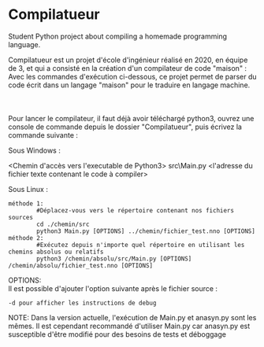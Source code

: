 # Compilatueur
Student Python project about compiling a homemade programming language.

Compilatueur est un projet d'école d'ingénieur réalisé en 2020, en équipe de 3, et qui a consisté en la création d'un compilateur de code "maison" : Avec les commandes d'exécution ci-dessous, ce projet permet de parser du code écrit dans un langage "maison" pour le traduire en langage machine.\
\
\
\
Pour lancer le compilateur, il faut déjà avoir téléchargé python3, ouvrez une console de commande depuis le dossier "Compilatueur", puis écrivez la commande suivante :

Sous Windows :

<Chemin d'accès vers l'executable de Python3> src\Main.py <l'adresse du fichier texte contenant le code à compiler>

Sous Linux :

    méthode 1:
            #Déplacez-vous vers le répertoire contenant nos fichiers sources
            cd ./chemin/src
            python3 Main.py [OPTIONS] ../chemin/fichier_test.nno [OPTIONS]
    méthode 2:
            #Exécutez depuis n'importe quel répertoire en utilisant les chemins absolus ou relatifs
            python3 /chemin/absolu/src/Main.py [OPTIONS] /chemin/absolu/fichier_test.nno [OPTIONS]
            

OPTIONS:            
    Il est possible d'ajouter l'option suivante après le fichier source :

    -d pour afficher les instructions de debug
    
NOTE: 
    Dans la version actuelle, l'exécution de Main.py et anasyn.py sont les mêmes.
    Il est cependant recommandé d'utiliser Main.py car anasyn.py est susceptible d'être modifié pour des besoins de tests et déboggage
